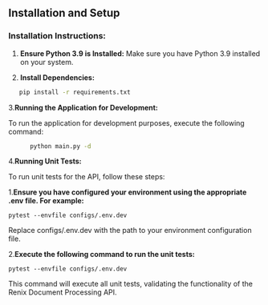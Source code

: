 ## Installation and Setup

### Installation Instructions:

1. **Ensure Python 3.9 is Installed:** Make sure you have Python 3.9 installed on your system.

2. **Install Dependencies:**
```bash
   pip install -r requirements.txt
```
3.**Running the Application for Development:**

To run the application for development purposes, execute the following command:
```bash
      python main.py -d
```
4.**Running Unit Tests:**

To run unit tests for the API, follow these steps:
   
 1.**Ensure you have configured your environment using the appropriate .env file. For example:**

```
pytest --envfile configs/.env.dev
```
Replace configs/.env.dev with the path to your environment configuration file.

2.**Execute the following command to run the unit tests:**


```
pytest --envfile configs/.env.dev
```
This command will execute all unit tests, validating the functionality of the Renix Document Processing API.




